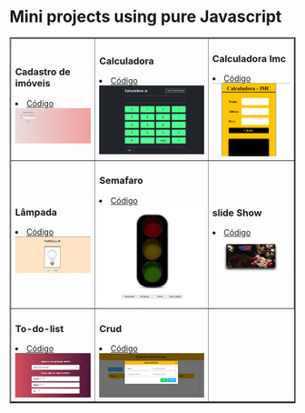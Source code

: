 #   Mini projects using pure Javascript

<table border="2">
  <tr>
    <td>
        <h3>Cadastro de imóveis</h3>
        <li><a href="./cadastroImoveis/">Código</a></li>
        <a href="https://mendesarthur.github.io/mini-projectsJs/cadastroImoveis/"><img src="./img/cadastroImoveis.png" width="450px"></a>
    </td>
      <td>
        <h3>Calculadora</h3>
        <li><a href="./calculadora/">Código</a></li>
        <a href="https://mendesarthur.github.io/mini-projectsJs/calculadora/"><img 
        src="./img/calculadora.png" width="650px"></a>
    </td>
    <td>
      <h3>Calculadora Imc</h3>
      <li><a href="./calculadoraImc/">Código</a></li>
      <a href="https://mendesarthur.github.io/mini-projectsJs/calculadoraImc/"><img src="./img/calculadoraImc.png" width="350px" ></a>
    </td>
  </tr>
  <tr>
    <td>
      <h3>Lâmpada</h3>
      <li><a href="./lampada">Código</a></li>
      <a href="https://mendesarthur.github.io/mini-projectsJs/lampada/"><img src="./img/lampada.png" width="300px" ></a>
    </td>
    <td>
      <h3>Semafaro</h3>
      <li><a href="./semafaro/">Código</a></li>
      <a href="https://mendesarthur.github.io/mini-projectsJs/semafaro/"><img src="./img/semafaro.png" width="300px" ></a>
    </td>
    <td>
      <h3>slide Show</h3>
      <li><a href="./slideShow/">Código</a></li>
      <a href="https://mendesarthur.github.io/mini-projectsJs/slideShow/"><img src="./img/slideShow.png" width="300px" ></a>
    </td>
  </tr>
  <tr>
    <td>
      <h3>To-do-list</h3>
      <li><a href="./todoList/">Código</a></li>
      <a href="https://mendesarthur.github.io/mini-projectsJs/todoList/"><img src="./img/todoList.png" width="250px" ></a>
    </td>
     <td>
      <h3>Crud</h3>
      <li><a href="./crud/">Código</a></li>
      <a href="https://mendesarthur.github.io/mini-projectsJs/crud/"><img src="./img/crud.png" width="300px" ></a>
    </td>
  </tr>
  
</table>
